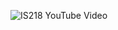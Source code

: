 ![IS218 YouTube Video](https://user-images.githubusercontent.com/50927604/83984864-16c28980-a905-11ea-8fe1-83edba6f912d.JPG "Professor Williams YouTube Video")
